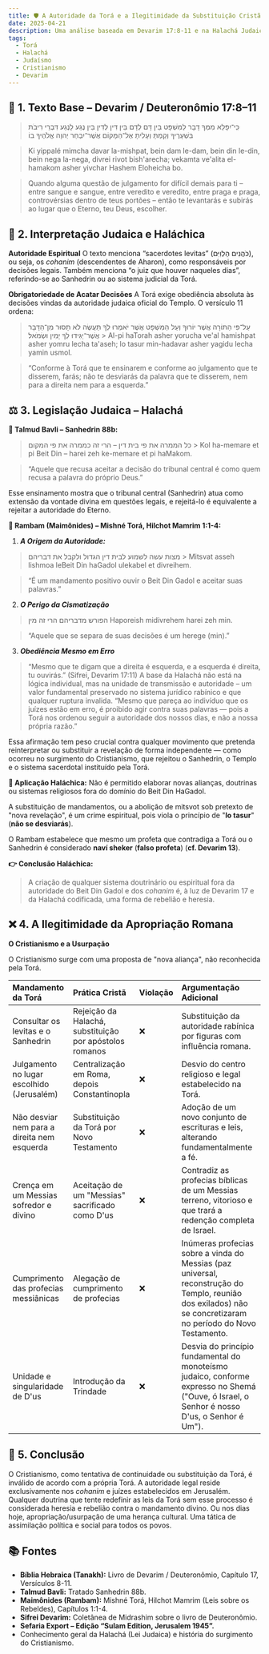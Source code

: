 ```yaml
---
title: 🛡️ A Autoridade da Torá e a Ilegitimidade da Substituição Cristã
date: 2025-04-21
description: Uma análise baseada em Devarim 17:8-11 e na Halachá Judaica sobre a autoridade da Torá e a ilegitimidade da substituição cristã.
tags:
  - Torá
  - Halachá
  - Judaísmo
  - Cristianismo
  - Devarim
---
```


## 📖 1. Texto Base – Devarim / Deuteronômio 17:8–11


> כִּֽי־יִפָּלֵא מִמְּךָ דָבָר לַמִּשְׁפָּט בֵּין דָּם לְדָם בֵּין דִּין לְדִין בֵּין נֶגַע לָנֶגַע דִּבְרֵי רִיבֹת בִּשְׁעָרֶיךָ וְקַמְתָּ וְעָלִיתָ אֶל־הַמָּקוֹם אֲשֶׁר־יִבְחַר יְהוָה אֱלֹהֶיךָ בוֹ

> Ki yippalé mimcha davar la-mishpat, bein dam le-dam, bein din le-din, bein nega la-nega, divrei rivot bish'arecha; vekamta ve'alita el-hamakom asher yivchar Hashem Eloheicha bo.

> Quando alguma questão de julgamento for difícil demais para ti – entre sangue e sangue, entre veredito e veredito, entre praga e praga, controvérsias dentro de teus portões – então te levantarás e subirás ao lugar que o Eterno, teu Deus, escolher.

## 🧠 2. Interpretação Judaica e Haláchica

**Autoridade Espiritual**
O texto menciona “sacerdotes levitas” (כֹּהֲנִים הַלְוִיִּם), ou seja, os *cohanim* (descendentes de Aharon), como responsáveis por decisões legais.
Também menciona “o juiz que houver naqueles dias”, referindo-se ao Sanhedrin ou ao sistema judicial da Torá.

**Obrigatoriedade de Acatar Decisões**
A Torá exige obediência absoluta às decisões vindas da autoridade judaica oficial do Templo.
O versículo 11 ordena:

> עַל־פִּי הַתּוֹרָה אֲשֶׁר יוֹרוּךָ וְעַל הַמִּשְׁפָּט אֲשֶׁר יֹאמְרוּ לְךָ תַּעֲשֶׂה לֹא תָסוּר מִן־הַדָּבָר אֲשֶׁר־יַגִּידוּ לְךָ יָמִין וּשְׂמֹאל׃
    > Al-pi haTorah asher yorucha ve'al hamishpat asher yomru lecha ta'aseh; lo tasur min-hadavar asher yagidu lecha yamin usmol.

> “Conforme à Torá que te ensinarem e conforme ao julgamento que te disserem, farás; não te desviarás da palavra que te disserem, nem para a direita nem para a esquerda.”

## ⚖️ 3. Legislação Judaica – Halachá

**📘 Talmud Bavli – Sanhedrin 88b:**
> כל הממרה את פי בית דין – הרי זה כממרה את פי המקום
    > Kol ha-memare et pi Beit Din – harei zeh ke-memare et pi haMakom.

> “Aquele que recusa aceitar a decisão do tribunal central é como quem recusa a palavra do próprio Deus.”

Esse ensinamento mostra que o tribunal central (Sanhedrin) atua como extensão da vontade divina em questões legais, e rejeitá-lo é equivalente a rejeitar a autoridade do Eterno.

**📜 Rambam (Maimônides) – Mishné Torá, Hilchot Mamrim 1:1-4:**
1.  ***A Origem da Autoridade:***
      
   > מצות עשה לשמוע לבית דין הגדול ולקבל את דבריהם
    > Mitsvat asseh lishmoa leBeit Din haGadol ulekabel et divreihem.

    
   > “É um mandamento positivo ouvir o Beit Din Gadol e aceitar suas palavras.”

2.  ***O Perigo da Cismatização***
    
   > הפורש מדבריהם הרי זה מין
  > Haporeish midivrehem harei zeh min.
    
  > “Aquele que se separa de suas decisões é um herege (min).”

3.  ***Obediência Mesmo em Erro***
   > “Mesmo que te digam que a direita é esquerda, e a esquerda é direita, tu ouvirás.” (Sifrei, Devarim 17:11)
   > A base da Halachá não está na lógica individual, mas na unidade de transmissão e autoridade – um valor fundamental preservado no sistema jurídico rabínico e que qualquer ruptura invalida.
   > “Mesmo que pareça ao indivíduo que os juízes estão em erro, é proibido agir contra suas palavras — pois a Torá nos ordenou seguir a autoridade dos nossos dias, e não a nossa própria razão.”

Essa afirmação tem peso crucial contra qualquer movimento que pretenda reinterpretar ou substituir a revelação de forma independente — como ocorreu no surgimento do Cristianismo, que rejeitou o Sanhedrin, o Templo e o sistema sacerdotal instituído pela Torá.

**🧩 Aplicação Haláchica:**
Não é permitido elaborar novas alianças, doutrinas ou sistemas religiosos fora do domínio do Beit Din HaGadol.

A substituição de mandamentos, ou a abolição de mitsvot sob pretexto de "nova revelação", é um crime espiritual, pois viola o princípio de "**lo tasur**" (**não se desviarás**).

O Rambam estabelece que mesmo um profeta que contradiga a Torá ou o Sanhedrin é considerado **naví sheker** (**falso profeta**) (**cf. Devarim 13**).

**👉 Conclusão Haláchica:**
> A criação de qualquer sistema doutrinário ou espiritual fora da autoridade do Beit Din Gadol e dos *cohanim* é, à luz de Devarim 17 e da Halachá codificada, uma forma de rebelião e heresia.

## ❌ 4. A Ilegitimidade da Apropriação Romana

**O Cristianismo e a Usurpação**

O Cristianismo surge com uma proposta de "nova aliança", não reconhecida pela Torá. 

| Mandamento da Torá                     | Prática Cristã                                          | Violação | Argumentação Adicional                                                                                                                               |
| :------------------------------------- | :------------------------------------------------------ | :------- | :--------------------------------------------------------------------------------------------------------------------------------------------------- |
| Consultar os levitas e o Sanhedrin      | Rejeição da Halachá, substituição por apóstolos romanos | ❌       | Substituição da autoridade rabínica por figuras com influência romana.                                                                                |
| Julgamento no lugar escolhido (Jerusalém) | Centralização em Roma, depois Constantinopla          | ❌       | Desvio do centro religioso e legal estabelecido na Torá.                                                                                             |
| Não desviar nem para a direita nem esquerda | Substituição da Torá por Novo Testamento            | ❌       | Adoção de um novo conjunto de escrituras e leis, alterando fundamentalmente a fé.                                                                   |
| Crença em um Messias sofredor e divino   | Aceitação de um "Messias" sacrificado como D'us        | ❌       | Contradiz as profecias bíblicas de um Messias terreno, vitorioso e que trará a redenção completa de Israel.                                        |
| Cumprimento das profecias messiânicas   | Alegação de cumprimento de profecias                    | ❌       | Inúmeras profecias sobre a vinda do Messias (paz universal, reconstrução do Templo, reunião dos exilados) não se concretizaram no período do Novo Testamento. |
| Unidade e singularidade de D'us         | Introdução da Trindade                                  | ❌       | Desvia do princípio fundamental do monoteísmo judaico, conforme expresso no Shemá ("Ouve, ó Israel, o Senhor é nosso D'us, o Senhor é Um").       |

## 🧱 5. Conclusão

O Cristianismo, como tentativa de continuidade ou substituição da Torá, é inválido de acordo com a própria Torá. A autoridade legal reside exclusivamente nos *cohanim* e juízes estabelecidos em Jerusalém. Qualquer doutrina que tente redefinir as leis da Torá sem esse processo é considerada heresia e rebelião contra o mandamento divino. Ou nos dias hoje, apropriação/usurpação de uma herança cultural. Uma tática de assimilação política e social para todos os povos.

## 📚 Fontes
* **Bíblia Hebraica (Tanakh):** Livro de Devarim / Deuteronômio, Capítulo 17, Versículos 8-11.
* **Talmud Bavli:** Tratado Sanhedrin 88b.
* **Maimônides (Rambam):** Mishné Torá, Hilchot Mamrim (Leis sobre os Rebeldes), Capítulos 1:1-4.
* **Sifrei Devarim:** Coletânea de Midrashim sobre o livro de Deuteronômio.
* **Sefaria Export – Edição “Sulam Edition, Jerusalem 1945”.**
* Conhecimento geral da Halachá (Lei Judaica) e história do surgimento do Cristianismo.
